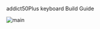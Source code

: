 addict50Plus keyboard Build Guide

![main](https://github.com/user-attachments/assets/1dce476f-f478-4a7e-965b-9dcf54100ee1)
